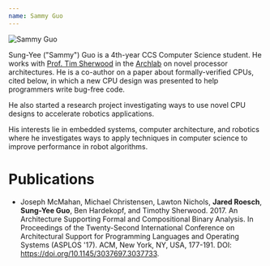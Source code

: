 ```yaml
---
name: Sammy Guo
---
```


![Sammy Guo](guo_sammy.jpg)

Sung-Yee ("Sammy") Guo is a 4th-year CCS Computer Science student.  He
works with [Prof. Tim Sherwood](https://www.cs.ucsb.edu/~sherwood) in
the [Archlab](http://www.cs.ucsb.edu/~arch/) on novel processor
architectures.  He is a co-author on a paper about formally-verified
CPUs, cited below, in which a new CPU design was presented to help
programmers write bug-free code.

He also started a research project investigating ways to use novel CPU
designs to accelerate robotics applications.

His interests lie in embedded systems, computer architecture, and
robotics where he investigates ways to apply techniques in computer
science to improve performance in robot algorithms.

# Publications

* Joseph McMahan, Michael Christensen, Lawton Nichols, <b>Jared Roesch</b>, <b>Sung-Yee Guo</b>, Ben Hardekopf, and Timothy Sherwood. 2017. An Architecture Supporting Formal and Compositional Binary Analysis. In Proceedings of the Twenty-Second International Conference on Architectural Support for Programming Languages and Operating Systems (ASPLOS '17). ACM, New York, NY, USA, 177-191. DOI: <a href="https://doi.org/10.1145/3037697.3037733">https://doi.org/10.1145/3037697.3037733</a>.
